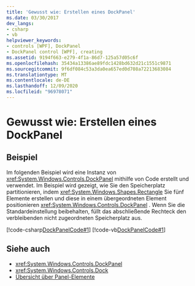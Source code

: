 ```yaml
---
title: 'Gewusst wie: Erstellen eines DockPanel'
ms.date: 03/30/2017
dev_langs:
- csharp
- vb
helpviewer_keywords:
- controls [WPF], DockPanel
- DockPanel control [WPF], creating
ms.assetid: 9194f663-e279-4f1a-86d7-125a57d05c6f
ms.openlocfilehash: 35434a13386ae89fdc1428bd632d21c1551c9871
ms.sourcegitcommit: 9f6df084c53a3da0ea657ed0d708a72213683084
ms.translationtype: MT
ms.contentlocale: de-DE
ms.lasthandoff: 12/09/2020
ms.locfileid: "96978071"
---
```

# <a name="how-to-create-a-dockpanel"></a>Gewusst wie: Erstellen eines DockPanel
## <a name="example"></a>Beispiel  
 Im folgenden Beispiel wird eine Instanz von <xref:System.Windows.Controls.DockPanel> mithilfe von Code erstellt und verwendet. Im Beispiel wird gezeigt, wie Sie den Speicherplatz partitionieren, indem <xref:System.Windows.Shapes.Rectangle> Sie fünf Elemente erstellen und diese in einem übergeordneten Element positionieren <xref:System.Windows.Controls.DockPanel> . Wenn Sie die Standardeinstellung beibehalten, füllt das abschließende Rechteck den verbleibenden nicht zugeordneten Speicherplatz aus.  
  
 [!code-csharp[DockPanelCode#1](~/samples/snippets/csharp/VS_Snippets_Wpf/DockPanelCode/CSharp/DockPanel_Code.cs#1)]
 [!code-vb[DockPanelCode#1](~/samples/snippets/visualbasic/VS_Snippets_Wpf/DockPanelCode/VisualBasic/dockpanel_vb.vb#1)]  
  
## <a name="see-also"></a>Siehe auch

- <xref:System.Windows.Controls.DockPanel>
- <xref:System.Windows.Controls.Dock>
- [Übersicht über Panel-Elemente](panels-overview.md)
